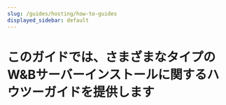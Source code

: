 ```yaml
---
slug: /guides/hosting/how-to-guides
displayed_sidebar: default
---
```


# このガイドでは、さまざまなタイプのW&Bサーバーインストールに関するハウツーガイドを提供します